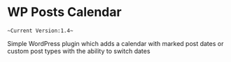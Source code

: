 # WP Posts Calendar

`~Current Version:1.4~`

Simple WordPress plugin which adds a calendar with marked post dates or custom post types with the ability to switch dates